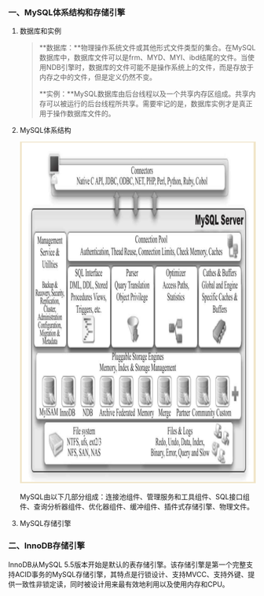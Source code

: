 ### 一、MySQL体系结构和存储引擎

1. 数据库和实例

   > **数据库：**物理操作系统文件或其他形式文件类型的集合。在MySQL数据库中，数据库文件可以是frm、MYD、MYI、ibd结尾的文件。当使用NDB引擎时，数据库的文件可能不是操作系统上的文件，而是存放于内存之中的文件，但是定义仍然不变。
   >
   > **实例：**MySQL数据库由后台线程以及一个共享内存区组成。共享内存可以被运行的后台线程所共享。需要牢记的是，数据库实例才是真正用于操作数据库文件的。

2. MySQL体系结构

   ![](images\mysql-architect.png)

   MySQL由以下几部分组成：连接池组件、管理服务和工具组件、SQL接口组件、查询分析器组件、优化器组件、缓冲组件、插件式存储引擎、物理文件。

3. MySQL存储引擎

### 二、InnoDB存储引擎

InnoDB从MySQL 5.5版本开始是默认的表存储引擎。该存储引擎是第一个完整支持ACID事务的MySQL存储引擎，其特点是行锁设计、支持MVCC、支持外键、提供一致性非锁定读，同时被设计用来最有效地利用以及使用内存和CPU。